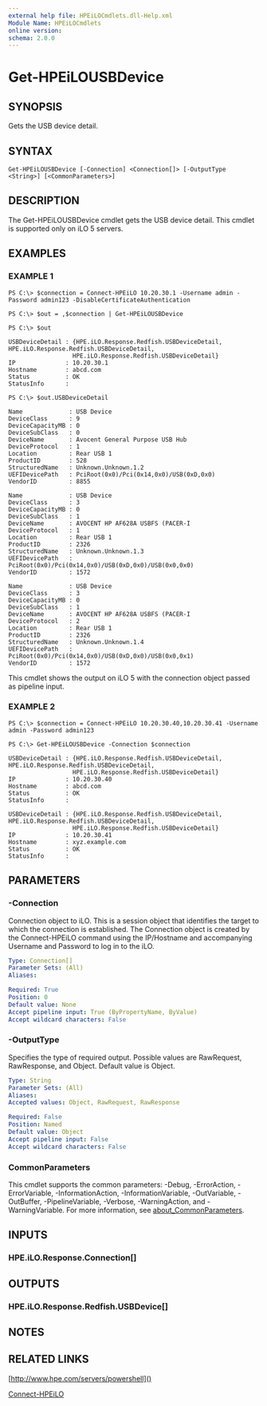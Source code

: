 ```yaml
---
external help file: HPEiLOCmdlets.dll-Help.xml
Module Name: HPEiLOCmdlets
online version:
schema: 2.0.0
---
```


# Get-HPEiLOUSBDevice

## SYNOPSIS
Gets the USB device detail.

## SYNTAX

```
Get-HPEiLOUSBDevice [-Connection] <Connection[]> [-OutputType <String>] [<CommonParameters>]
```

## DESCRIPTION
The Get-HPEiLOUSBDevice cmdlet gets the USB device detail.
This cmdlet is supported only on iLO 5 servers.

## EXAMPLES

### EXAMPLE 1
```
PS C:\> $connection = Connect-HPEiLO 10.20.30.1 -Username admin -Password admin123 -DisableCertificateAuthentication

PS C:\> $out = ,$connection | Get-HPEiLOUSBDevice

PS C:\> $out

USBDeviceDetail : {HPE.iLO.Response.Redfish.USBDeviceDetail, HPE.iLO.Response.Redfish.USBDeviceDetail, 
                  HPE.iLO.Response.Redfish.USBDeviceDetail}
IP              : 10.20.30.1
Hostname        : abcd.com
Status          : OK
StatusInfo      : 

PS C:\> $out.USBDeviceDetail

Name             : USB Device
DeviceClass      : 9
DeviceCapacityMB : 0
DeviceSubClass   : 0
DeviceName       : Avocent General Purpose USB Hub
DeviceProtocol   : 1
Location         : Rear USB 1
ProductID        : 528
StructuredName   : Unknown.Unknown.1.2
UEFIDevicePath   : PciRoot(0x0)/Pci(0x14,0x0)/USB(0xD,0x0)
VendorID         : 8855

Name             : USB Device
DeviceClass      : 3
DeviceCapacityMB : 0
DeviceSubClass   : 1
DeviceName       : AVOCENT HP AF628A USBFS (PACER-I
DeviceProtocol   : 1
Location         : Rear USB 1
ProductID        : 2326
StructuredName   : Unknown.Unknown.1.3
UEFIDevicePath   : PciRoot(0x0)/Pci(0x14,0x0)/USB(0xD,0x0)/USB(0x0,0x0)
VendorID         : 1572

Name             : USB Device
DeviceClass      : 3
DeviceCapacityMB : 0
DeviceSubClass   : 1
DeviceName       : AVOCENT HP AF628A USBFS (PACER-I
DeviceProtocol   : 2
Location         : Rear USB 1
ProductID        : 2326
StructuredName   : Unknown.Unknown.1.4
UEFIDevicePath   : PciRoot(0x0)/Pci(0x14,0x0)/USB(0xD,0x0)/USB(0x0,0x1)
VendorID         : 1572
```

This cmdlet shows the output on iLO 5 with the connection object passed as pipeline input.

### EXAMPLE 2
```
PS C:\> $connection = Connect-HPEiLO 10.20.30.40,10.20.30.41 -Username admin -Password admin123 

PS C:\> Get-HPEiLOUSBDevice -Connection $connection

USBDeviceDetail : {HPE.iLO.Response.Redfish.USBDeviceDetail, HPE.iLO.Response.Redfish.USBDeviceDetail, 
                  HPE.iLO.Response.Redfish.USBDeviceDetail}
IP              : 10.20.30.40
Hostname        : abcd.com
Status          : OK
StatusInfo      : 

USBDeviceDetail : {HPE.iLO.Response.Redfish.USBDeviceDetail, HPE.iLO.Response.Redfish.USBDeviceDetail, 
                  HPE.iLO.Response.Redfish.USBDeviceDetail}
IP              : 10.20.30.41
Hostname        : xyz.example.com
Status          : OK
StatusInfo      :
```

## PARAMETERS

### -Connection
Connection object to iLO.
This is a session object that identifies the target to which the connection is established.
The Connection object is created by the Connect-HPEiLO command using the IP/Hostname and accompanying Username and Password to log in to the iLO.

```yaml
Type: Connection[]
Parameter Sets: (All)
Aliases:

Required: True
Position: 0
Default value: None
Accept pipeline input: True (ByPropertyName, ByValue)
Accept wildcard characters: False
```

### -OutputType
Specifies the type of required output.
Possible values are RawRequest, RawResponse, and Object.
Default value is Object.

```yaml
Type: String
Parameter Sets: (All)
Aliases:
Accepted values: Object, RawRequest, RawResponse

Required: False
Position: Named
Default value: Object
Accept pipeline input: False
Accept wildcard characters: False
```

### CommonParameters
This cmdlet supports the common parameters: -Debug, -ErrorAction, -ErrorVariable, -InformationAction, -InformationVariable, -OutVariable, -OutBuffer, -PipelineVariable, -Verbose, -WarningAction, and -WarningVariable. For more information, see [about_CommonParameters](http://go.microsoft.com/fwlink/?LinkID=113216).

## INPUTS

### HPE.iLO.Response.Connection[]
## OUTPUTS

### HPE.iLO.Response.Redfish.USBDevice[]
## NOTES

## RELATED LINKS

[http://www.hpe.com/servers/powershell]()

[Connect-HPEiLO]()

